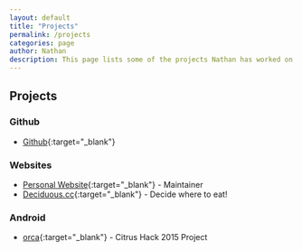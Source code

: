 ```yaml
---
layout: default
title: "Projects"
permalink: /projects
categories: page
author: Nathan
description: This page lists some of the projects Nathan has worked on.
---
```


<h2 class="">Projects</h2>

### Github
+ [Github](http://github.com/nmlapre){:target="_blank"}

### Websites
+ [Personal Website](https://nathanlapre.com){:target="_blank"} - Maintainer
+ [Deciduous.cc](https://deciduous.cc){:target="_blank"} - Decide where to eat!

<!--- ### Experiments -->

### Android
+ [orca](http://github.com/rhocode/orca){:target="_blank"}  - Citrus Hack 2015 Project
